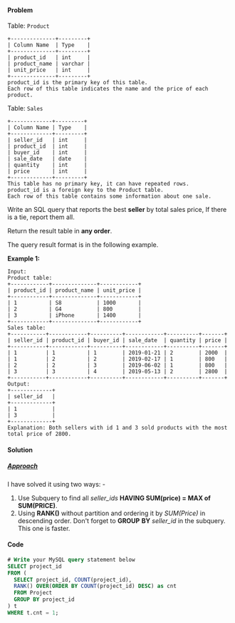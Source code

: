 #### Problem

Table: `Product`

```
+--------------+---------+
| Column Name  | Type    |
+--------------+---------+
| product_id   | int     |
| product_name | varchar |
| unit_price   | int     |
+--------------+---------+
product_id is the primary key of this table.
Each row of this table indicates the name and the price of each product.
```

Table: `Sales`

```
+-------------+---------+
| Column Name | Type    |
+-------------+---------+
| seller_id   | int     |
| product_id  | int     |
| buyer_id    | int     |
| sale_date   | date    |
| quantity    | int     |
| price       | int     |
+-------------+---------+
This table has no primary key, it can have repeated rows.
product_id is a foreign key to the Product table.
Each row of this table contains some information about one sale.
```

 

Write an SQL query that reports the best **seller** by total sales price, If there is a tie, report them all.

Return the result table in **any order**.

The query result format is in the following example.

 

**Example 1:**

```
Input: 
Product table:
+------------+--------------+------------+
| product_id | product_name | unit_price |
+------------+--------------+------------+
| 1          | S8           | 1000       |
| 2          | G4           | 800        |
| 3          | iPhone       | 1400       |
+------------+--------------+------------+
Sales table:
+-----------+------------+----------+------------+----------+-------+
| seller_id | product_id | buyer_id | sale_date  | quantity | price |
+-----------+------------+----------+------------+----------+-------+
| 1         | 1          | 1        | 2019-01-21 | 2        | 2000  |
| 1         | 2          | 2        | 2019-02-17 | 1        | 800   |
| 2         | 2          | 3        | 2019-06-02 | 1        | 800   |
| 3         | 3          | 4        | 2019-05-13 | 2        | 2800  |
+-----------+------------+----------+------------+----------+-------+
Output: 
+-------------+
| seller_id   |
+-------------+
| 1           |
| 3           |
+-------------+
Explanation: Both sellers with id 1 and 3 sold products with the most total price of 2800.
```





#### Solution

##### <u>Approach</u>

I have solved it using two ways: -

1. Use Subquery to find all *seller_ids* **HAVING SUM(price) = MAX of SUM(PRICE)**.
2. Using **RANK()** without partition and ordering it by *SUM(Price)* in descending order. Don't forget to **GROUP** **BY** *seller_id* in the subquery.
   This one is faster.



#### Code

```sql
# Write your MySQL query statement below
SELECT project_id 
FROM (
  SELECT project_id, COUNT(project_id),
  RANK() OVER(ORDER BY COUNT(project_id) DESC) as cnt
  FROM Project
  GROUP BY project_id
) t
WHERE t.cnt = 1;
```